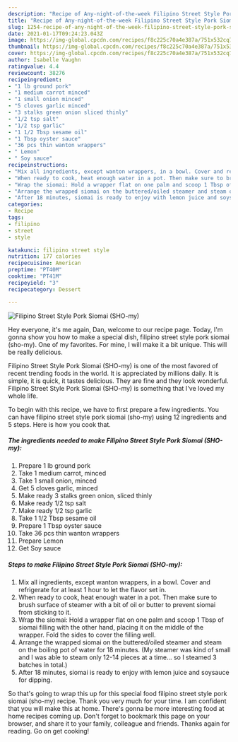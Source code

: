 ```yaml
---
description: "Recipe of Any-night-of-the-week Filipino Street Style Pork Siomai (SHO-my)"
title: "Recipe of Any-night-of-the-week Filipino Street Style Pork Siomai (SHO-my)"
slug: 1254-recipe-of-any-night-of-the-week-filipino-street-style-pork-siomai-sho-my
date: 2021-01-17T09:24:23.043Z
image: https://img-global.cpcdn.com/recipes/f8c225c70a4e387a/751x532cq70/filipino-street-style-pork-siomai-sho-my-recipe-main-photo.jpg
thumbnail: https://img-global.cpcdn.com/recipes/f8c225c70a4e387a/751x532cq70/filipino-street-style-pork-siomai-sho-my-recipe-main-photo.jpg
cover: https://img-global.cpcdn.com/recipes/f8c225c70a4e387a/751x532cq70/filipino-street-style-pork-siomai-sho-my-recipe-main-photo.jpg
author: Isabelle Vaughn
ratingvalue: 4.4
reviewcount: 38276
recipeingredient:
- "1 lb ground pork"
- "1 medium carrot minced"
- "1 small onion minced"
- "5 cloves garlic minced"
- "3 stalks green onion sliced thinly"
- "1/2 tsp salt"
- "1/2 tsp garlic"
- "1 1/2 Tbsp sesame oil"
- "1 Tbsp oyster sauce"
- "36 pcs thin wanton wrappers"
- " Lemon"
- " Soy sauce"
recipeinstructions:
- "Mix all ingredients, except wanton wrappers, in a bowl. Cover and refrigerate for at least 1 hour to let the flavor set in."
- "When ready to cook, heat enough water in a pot. Then make sure to brush surface of steamer with a bit of oil or butter to prevent siomai from sticking to it."
- "Wrap the siomai: Hold a wrapper flat on one palm and scoop 1 Tbsp of siomai filling with the other hand, placing it on the middle of the wrapper. Fold the sides to cover the filling well."
- "Arrange the wrapped siomai on the buttered/oiled steamer and steam on the boiling pot of water for 18 minutes. (My steamer was kind of small and I was able to steam only 12-14 pieces at a time... so I steamed 3 batches in total.)"
- "After 18 minutes, siomai is ready to enjoy with lemon juice and soysauce for dipping."
categories:
- Recipe
tags:
- filipino
- street
- style

katakunci: filipino street style 
nutrition: 177 calories
recipecuisine: American
preptime: "PT40M"
cooktime: "PT41M"
recipeyield: "3"
recipecategory: Dessert

---
```



![Filipino Street Style Pork Siomai (SHO-my)](https://img-global.cpcdn.com/recipes/f8c225c70a4e387a/751x532cq70/filipino-street-style-pork-siomai-sho-my-recipe-main-photo.jpg)

Hey everyone, it's me again, Dan, welcome to our recipe page. Today, I'm gonna show you how to make a special dish, filipino street style pork siomai (sho-my). One of my favorites. For mine, I will make it a bit unique. This will be really delicious.



Filipino Street Style Pork Siomai (SHO-my) is one of the most favored of recent trending foods in the world. It is appreciated by millions daily. It is simple, it is quick, it tastes delicious. They are fine and they look wonderful. Filipino Street Style Pork Siomai (SHO-my) is something that I've loved my whole life.


To begin with this recipe, we have to first prepare a few ingredients. You can have filipino street style pork siomai (sho-my) using 12 ingredients and 5 steps. Here is how you cook that.

<!--inarticleads1-->

##### The ingredients needed to make Filipino Street Style Pork Siomai (SHO-my):

1. Prepare 1 lb ground pork
1. Take 1 medium carrot, minced
1. Take 1 small onion, minced
1. Get 5 cloves garlic, minced
1. Make ready 3 stalks green onion, sliced thinly
1. Make ready 1/2 tsp salt
1. Make ready 1/2 tsp garlic
1. Take 1 1/2 Tbsp sesame oil
1. Prepare 1 Tbsp oyster sauce
1. Take 36 pcs thin wanton wrappers
1. Prepare  Lemon
1. Get  Soy sauce




<!--inarticleads2-->

##### Steps to make Filipino Street Style Pork Siomai (SHO-my):

1. Mix all ingredients, except wanton wrappers, in a bowl. Cover and refrigerate for at least 1 hour to let the flavor set in.
1. When ready to cook, heat enough water in a pot. Then make sure to brush surface of steamer with a bit of oil or butter to prevent siomai from sticking to it.
1. Wrap the siomai: Hold a wrapper flat on one palm and scoop 1 Tbsp of siomai filling with the other hand, placing it on the middle of the wrapper. Fold the sides to cover the filling well.
1. Arrange the wrapped siomai on the buttered/oiled steamer and steam on the boiling pot of water for 18 minutes. (My steamer was kind of small and I was able to steam only 12-14 pieces at a time... so I steamed 3 batches in total.)
1. After 18 minutes, siomai is ready to enjoy with lemon juice and soysauce for dipping.




So that's going to wrap this up for this special food filipino street style pork siomai (sho-my) recipe. Thank you very much for your time. I am confident that you will make this at home. There's gonna be more interesting food at home recipes coming up. Don't forget to bookmark this page on your browser, and share it to your family, colleague and friends. Thanks again for reading. Go on get cooking!
